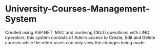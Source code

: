 # University-Courses-Management-System
Created using ASP.NET, MVC and involving CRUD operations with LINQ operators, this system consists of Admin access to Create, Edit and Delete courses while the other users can only view the changes being made. 
